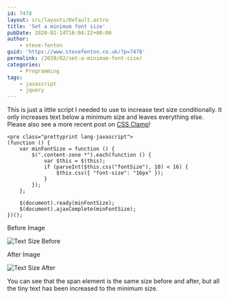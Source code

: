 ```yaml
---
id: 7478
layout: src/layouts/Default.astro
title: 'Set a minimum font size'
pubDate: 2020-02-14T16:04:22+00:00
author:
    - steve-fenton
guid: 'https://www.stevefenton.co.uk/?p=7478'
permalink: /2020/02/set-a-minimum-font-size/
categories:
    - Programming
tags:
    - javascript
    - jquery
---
```


This is just a little script I needed to use to increase text size conditionally. It only increases text below a minimum size and leaves everything else. Please also see a more recent post on [CSS Clamp](https://www.stevefenton.co.uk/2020/04/css-clamp-the-goldilocks-of-css-math-functions/)!

```
<pre class="prettyprint lang-javascript">
(function () {
    var minFontSize = function () {
        $(".content-zone *").each(function () {
            var $this = $(this);
            if (parseInt($this.css("fontSize"), 10) < 16) {
                $this.css({ "font-size": "16px" });
            }
        });
    };

    $(document).ready(minFontSize);
    $(document).ajaxComplete(minFontSize);
})();
```

Before Image

![Text Size Before](https://www.stevefenton.co.uk/wp-content/uploads/2020/02/text-size-before.jpg)

After Image

![Text Size After](https://www.stevefenton.co.uk/wp-content/uploads/2020/02/text-size-after.jpg)

You can see that the span element is the same size before and after, but all the tiny text has been increased to the minimum size.